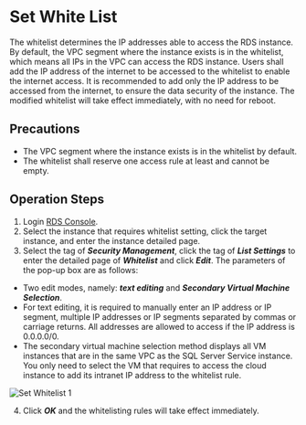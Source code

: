 # Set White List
The whitelist determines the IP addresses able to access the RDS instance. By default, the VPC segment where the instance exists is in the whitelist, which means all IPs in the VPC can access the RDS instance. Users shall add the IP address of the internet to be accessed to the whitelist to enable the internet access. It is recommended to add only the IP address to be accessed from the internet, to ensure the data security of the instance. The modified whitelist will take effect immediately, with no need for reboot.

## Precautions
* The VPC segment where the instance exists is in the whitelist by default.
* The whitelist shall reserve one access rule at least and cannot be empty.

## Operation Steps
1. Login [RDS Console](https://rds-console.jcloud.com/database).
2. Select the instance that requires whitelist setting, click the target instance, and enter the instance detailed page.
3. Select the tag of ***Security Management***, click the tag of ***List Settings*** to enter the detailed page of ***Whitelist*** and click ***Edit***. The parameters of the pop-up box are as follows:
- Two edit modes, namely: ***text editing*** and ***Secondary Virtual Machine Selection***.
- For text editing, it is required to manually enter an IP address or IP segment, multiple IP addresses or IP segments separated by commas or carriage returns. All addresses are allowed to access if the IP address is 0.0.0.0/0.
- The secondary virtual machine selection method displays all VM instances that are in the same VPC as the SQL Server Service instance. You only need to select the VM that requires to access the cloud instance to add its intranet IP address to the whitelist rule.

![Set Whitelist 1](../../../image/RDS/Set-Whitelist-1.png)

4. Click ***OK*** and the whitelisting rules will take effect immediately.
